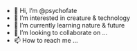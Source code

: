 - 👋 Hi, I’m @psychofate
- 👀 I’m interested in creature & technology
- 🌱 I’m currently learning nature & future
- 💞️ I’m looking to collaborate on ...
- 📫 How to reach me ...

<!---
psychofate/psychofate is a ✨ special ✨ repository because its `README.md` (this file) appears on your GitHub profile.
You can click the Preview link to take a look at your changes.
--->

